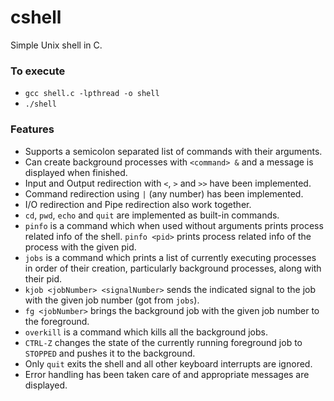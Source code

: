 # cshell
Simple Unix shell in C.

### To execute
- `gcc shell.c -lpthread -o shell`
- `./shell`

### Features
- Supports a semicolon separated list of commands with their arguments.
- Can create background processes with `<command> &` and a message is displayed when finished.
- Input and Output redirection with `<`, `>` and `>>` have been implemented.
- Command redirection using `|` (any number) has been implemented.
- I/O redirection and Pipe redirection also work together.
- `cd`, `pwd`, `echo` and `quit` are implemented as built-in commands.
- `pinfo` is a command which when used without arguments prints process related info of the shell. `pinfo <pid>` prints process related info of the process with the given pid.
- `jobs` is a command which prints a list of currently executing processes in order of their creation, particularly background processes, along with their pid.
- `kjob <jobNumber> <signalNumber>` sends the indicated signal to the job with the given job number (got from `jobs`).
- `fg <jobNumber>` brings the background job with the given job number to the foreground.
- `overkill` is a command which kills all the background jobs.
- `CTRL-Z` changes the state of the currently running foreground job to `STOPPED` and pushes it to the background.
- Only `quit` exits the shell and all other keyboard interrupts are ignored.
- Error handling has been taken care of and appropriate messages are displayed.



